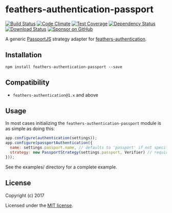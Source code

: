 # feathers-authentication-passport

[![Build Status](https://travis-ci.org/compwright/feathers-authentication-passport.png?branch=master)](https://travis-ci.org/compwright/feathers-authentication-passport)
[![Code Climate](https://codeclimate.com/github/compwright/feathers-authentication-passport/badges/gpa.svg)](https://codeclimate.com/github/compwright/feathers-authentication-passport)
[![Test Coverage](https://codeclimate.com/github/compwright/feathers-authentication-passport/badges/coverage.svg)](https://codeclimate.com/github/compwright/feathers-authentication-passport/coverage)
[![Dependency Status](https://img.shields.io/david/compwright/feathers-authentication-passport.svg?style=flat-square)](https://david-dm.org/compwright/feathers-authentication-passport)
[![Download Status](https://img.shields.io/npm/dm/feathers-authentication-passport.svg?style=flat-square)](https://www.npmjs.com/package/feathers-authentication-passport)
[![Sponsor on GitHub](https://img.shields.io/static/v1?label=Sponsor&message=❤&logo=GitHub&link=https://github.com/sponsors/compwright)](https://github.com/sponsors/compwright)

A generic [PassportJS](http://passportjs.org) strategy adapter for [feathers-authentication](https://github.com/feathersjs/feathers-authentication).

## Installation

```
npm install feathers-authentication-passport --save
```

## Compatibility

* `feathers-authentication@1.x` and above

## Usage

In most cases initializing the `feathers-authentication-passport` module is as simple as doing this:

```js
app.configure(authentication(settings));
app.configure(passportAuthentication({
  name: settings.passport.name, // defaults to 'passport' if not specified
  strategy: new PassportStrategy(settings.passport, Verifier) // required
}));
```

See the examples/ directory for a complete example.

## License

Copyright (c) 2017

Licensed under the [MIT license](LICENSE).
